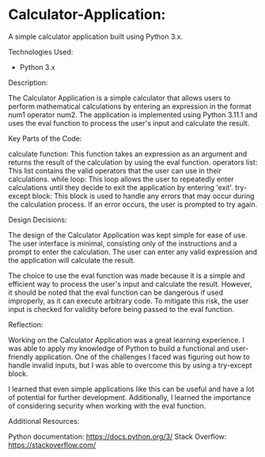 # Calculator-Application:
A simple calculator application built using Python 3.x.

Technologies Used:
  - Python 3.x
  
Description:

The Calculator Application is a simple calculator that allows users to perform mathematical calculations by entering an expression in the format num1 operator num2. The application is implemented using Python 3.11.1 and uses the eval function to process the user's input and calculate the result.

Key Parts of the Code:

calculate function: This function takes an expression as an argument and returns the result of the calculation by using the eval function.
operators list: This list contains the valid operators that the user can use in their calculations.
while loop: This loop allows the user to repeatedly enter calculations until they decide to exit the application by entering 'exit'.
try-except block: This block is used to handle any errors that may occur during the calculation process. If an error occurs, the user is prompted to try again.

Design Decisions:

The design of the Calculator Application was kept simple for ease of use. The user interface is minimal, consisting only of the instructions and a prompt to enter the calculation. The user can enter any valid expression and the application will calculate the result.

The choice to use the eval function was made because it is a simple and efficient way to process the user's input and calculate the result. However, it should be noted that the eval function can be dangerous if used improperly, as it can execute arbitrary code. To mitigate this risk, the user input is checked for validity before being passed to the eval function.

Reflection:

Working on the Calculator Application was a great learning experience. I was able to apply my knowledge of Python to build a functional and user-friendly application. One of the challenges I faced was figuring out how to handle invalid inputs, but I was able to overcome this by using a try-except block.

I learned that even simple applications like this can be useful and have a lot of potential for further development. Additionally, I learned the importance of considering security when working with the eval function.

Additional Resources:

Python documentation: https://docs.python.org/3/
Stack Overflow: https://stackoverflow.com/
